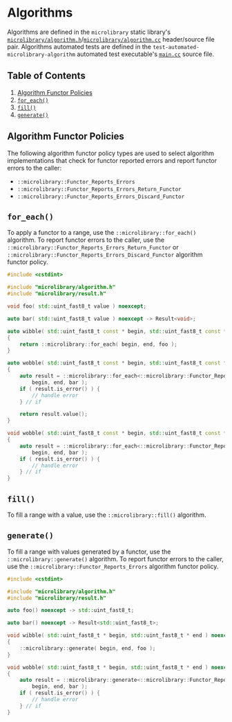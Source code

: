 # Algorithms

Algorithms are defined in the `microlibrary` static library's
[`microlibrary/algorithm.h`](https://github.com/apcountryman/microlibrary/blob/main/libraries/microlibrary/ANY/ANY/include/microlibrary/algorithm.h)/[`microlibrary/algorithm.cc`](https://github.com/apcountryman/microlibrary/blob/main/libraries/microlibrary/ANY/ANY/source/microlibrary/algorithm.cc)
header/source file pair.
Algorithms automated tests are defined in the `test-automated-microlibrary-algorithm`
automated test executable's
[`main.cc`](https://github.com/apcountryman/microlibrary/blob/main/tests/automated/microlibrary/algorithm/main.cc)
source file.

## Table of Contents

1. [Algorithm Functor Policies](#algorithm-functor-policies)
1. [`for_each()`](#for_each)
1. [`fill()`](#fill)
1. [`generate()`](#generate)

## Algorithm Functor Policies

The following algorithm functor policy types are used to select algorithm implementations
that check for functor reported errors and report functor errors to the caller:
- `::microlibrary::Functor_Reports_Errors`
- `::microlibrary::Functor_Reports_Errors_Return_Functor`
- `::microlibrary::Functor_Reports_Errors_Discard_Functor`

## `for_each()`

To apply a functor to a range, use the `::microlibrary::for_each()` algorithm.
To report functor errors to the caller, use the
`::microlibrary::Functor_Reports_Errors_Return_Functor` or
`::microlibrary::Functor_Reports_Errors_Discard_Functor` algorithm functor policy.
```c++
#include <cstdint>

#include "microlibrary/algorithm.h"
#include "microlibrary/result.h"

void foo( std::uint_fast8_t value ) noexcept;

auto bar( std::uint_fast8_t value ) noexcept -> Result<void>;

auto wibble( std::uint_fast8_t const * begin, std::uint_fast8_t const * end ) noexcept
{
    return ::microlibrary::for_each( begin, end, foo );
}

auto wobble( std::uint_fast8_t const * begin, std::uint_fast8_t const * end ) noexcept
{
    auto result = ::microlibrary::for_each<::microlibrary::Functor_Reports_Errors_Return_Functor>(
        begin, end, bar );
    if ( result.is_error() ) {
        // handle error
    } // if

    return result.value();
}

void wobble( std::uint_fast8_t const * begin, std::uint_fast8_t const * end ) noexcept
{
    auto result = ::microlibrary::for_each<::microlibrary::Functor_Reports_Errors_Discard_Functor>(
        begin, end, bar );
    if ( result.is_error() ) {
        // handle error
    } // if
}
```

## `fill()`

To fill a range with a value, use the `::microlibrary::fill()` algorithm.

## `generate()`

To fill a range with values generated by a functor, use the `::microlibrary::generate()`
algorithm.
To report functor errors to the caller, use the `::microlibrary::Functor_Reports_Errors`
algorithm functor policy.
```c++
#include <cstdint>

#include "microlibrary/algorithm.h"
#include "microlibrary/result.h"

auto foo() noexcept -> std::uint_fast8_t;

auto bar() noexcept -> Result<std::uint_fast8_t>;

void wibble( std::uint_fast8_t * begin, std::uint_fast8_t * end ) noexcept
{
    ::microlibrary::generate( begin, end, foo );
}

void wobble( std::uint_fast8_t * begin, std::uint_fast8_t * end ) noexcept
{
    auto result = ::microlibrary::generate<::microlibrary::Functor_Reports_Errors>(
        begin, end, bar );
    if ( result.is_error() ) {
        // handle error
    } // if
}
```
